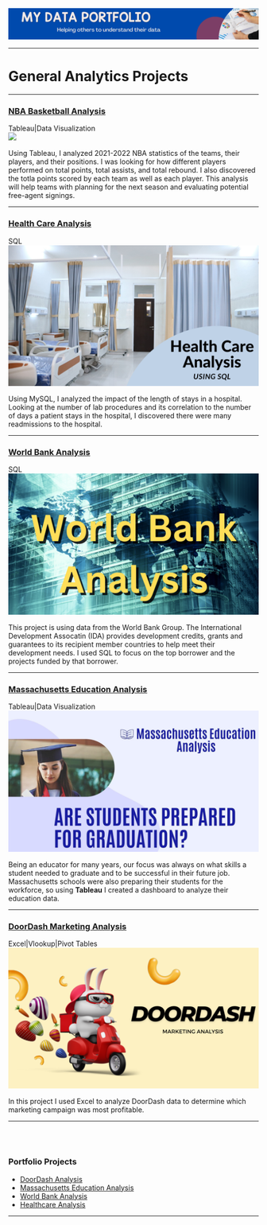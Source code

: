 <!-- # My Data Analytics Portfolio -->
<img src="images/My_Data_Portfolio_Banner_2.png? raw=true"/>  

---

# General Analytics Projects
---
### [NBA Basketball Analysis](https://www.linkedin.com/pulse/NBA-Basketball-analysis-kimberly-saylor)

Tableau|Data Visualization <br>
[<img src="images/NBA_Basketball_Analysis.png?raw=true"/>](https://www.linkedin.com/pulse/NBA-Basketball-analysis-kimberly-saylor/)

Using Tableau, I analyzed 2021-2022 NBA statistics of the teams, their players, and their positions. I was looking for how different players performed on total points, total assists, and total rebound. I also discovered the totla points scored by each team as well as each player.  This analysis will help teams with planning for the next season and evaluating potential free-agent signings.  

---
### [Health Care Analysis](https://www.linkedin.com/pulse/healthcare-analysis-kimberly-saylor)

SQL <br>
[<img src="images/Healthcare_Analysis_Cover.png?raw=true"/>](https://www.linkedin.com/pulse/healthcare-analysis-kimberly-saylor/)

Using MySQL, I analyzed the impact of the length of stays in a hospital. Looking at the number of lab procedures and its correlation to the number of days a patient stays in the hospital, I discovered there were many readmissions to the hospital.

---
### [World Bank Analysis](https://www.linkedin.com/pulse/world-bank-analysis-kimberly-saylor/)

SQL <br>
[<img src="images/World_Bank_Analysis_Cover.png?raw=true"/>](https://www.linkedin.com/pulse/world-bank-analysis-kimberly-saylor/)

This project is using data from the World Bank Group.  The International Development Assocatin (IDA) provides development credits, grants and guarantees to its recipient member countries to help meet their development needs.  I used SQL to focus on the top borrower and the projects funded by that borrower.

---
### [Massachusetts Education Analysis](/Massachusetts_Education) <br>

Tableau|Data Visualization <br>
<a href="/Massachusetts_Education">
<img src="images/Massachusetts Education Analysis Video.jpg?raw=true"/>
</a>

Being an educator for many years, our focus was always on what skills a student needed to graduate and to be successful in their future job. Massachusetts schools were also preparing their students for the workforce, so using <b>Tableau</b> I created a dashboard to analyze their education data.

---
### [DoorDash Marketing Analysis](https://www.linkedin.com/pulse/doordash-marketing-analysis-kimberly-saylor/)

Excel|Vlookup|Pivot Tables <br>
[<img src="images/Doordash_Graphic.png?raw=true"/>](https://www.linkedin.com/pulse/doordash-marketing-analysis-kimberly-saylor)

In this project I used Excel to analyze DoorDash data to determine which marketing campaign was most profitable. 




<!-- COMMENT:  Everything in this section is from Avery's original template.  Use these to create page when needed.
#### [Internal Blog Post Project](/bank)
<img src="images/dummy_thumbnail.jpg?raw=true"/>(https://www.linkedin.com/pulse/doordash-marketing-analysis-kimberly-saylor)

My first data analysis project on a food delivery service. 

---
#### [Linked File Project](/files/Day 12 - 21 days to data.pdf)
<img src="images/21 Days To Data Challenge.png?raw=true"/>
For this project, I explored what a good analytics PowerPoint presentation should entail. It talks about main talking points, how to tie data to the business value, and much more. 

---
#### [DoorDash Marketing Analysis](https://www.linkedin.com/doordash-marketing-analysis-kimberly-saylor)
[<img src="images/Doordash_Graphic.png?raw=true"/>](https://www.linkedin.com/doordash-marketing-analysis-kimberly-saylor)
My first data analysis project on a food delivery service. 


---
#### [Education Project](https://www.linkedin.com/pulse/massachusetts-education-analysis-samantha-paul/)
[<img src="images/21 Days To Data Challenge What I've Learned Cover.png?raw=true"/>](https://www.linkedin.com/pulse/what-i-learned-21-days-data-avery-smith)
In this case study from Data Analytics Accelerator, I was prompted to analyze the State of Massachusetts education data. The main focuses were:
What schools are struggling the most?
How does class size affect college admission?
What are the top math schools in the state? 

-->
---
<br><br>


### Portfolio Projects

- [DoorDash Analysis](http://www.linkedin.com/pulse/doordash-marketing-analysis-kimberly-saylor/)
- [Massachusetts Education Analysis](/Massachusetts_Education)
- [World Bank Analysis](https://www.linkedin.com/pulse/world-bank-analysis-kimberly-saylor/)
- [Healthcare Analysis](https://www.linkedin.com/pulse/healthcare-analysis-kimberly-saylor/)


<!-- 
- [Project 2 Title](http://example.com/)
- [Project 3 Title](http://example.com/)
- [Project 4 Title](http://example.com/)
- [Project 5 Title](http://example.com/)
-->


---





